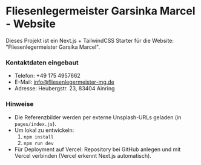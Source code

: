 # Fliesenlegermeister Garsinka Marcel - Website

Dieses Projekt ist ein Next.js + TailwindCSS Starter für die Website:
"Fliesenlegermeister Garsika Marcel".

### Kontaktdaten eingebaut
- Telefon: +49 175 4957662
- E-Mail: info@fliesenlegermeister-mg.de
- Adresse: Heubergstr. 23, 83404 Ainring

### Hinweise
- Die Referenzbilder werden per externe Unsplash-URLs geladen (in `pages/index.js`).
- Um lokal zu entwickeln:
  1. `npm install`
  2. `npm run dev`
- Für Deployment auf Vercel: Repository bei GitHub anlegen und mit Vercel verbinden (Vercel erkennt Next.js automatisch).

